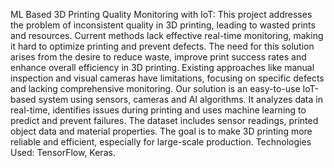 ML Based 3D Printing Quality Monitoring with IoT: 
This project addresses the problem of inconsistent quality in 3D printing, leading to wasted prints and resources. 
Current methods lack effective real-time monitoring, making it hard to optimize printing and prevent defects. The 
need for this solution arises from the desire to reduce waste, improve print success rates and enhance overall 
efficiency in 3D printing. Existing approaches like manual inspection and visual cameras have limitations, focusing on 
specific defects and lacking comprehensive monitoring. Our solution is an easy-to-use IoT-based system using 
sensors, cameras and AI algorithms. It analyzes data in real-time, identifies issues during printing and uses machine 
learning to predict and prevent failures. The dataset includes sensor readings, printed object data and material 
properties. The goal is to make 3D printing more reliable and efficient, especially for large-scale production. 
Technologies Used: TensorFlow, Keras. 
